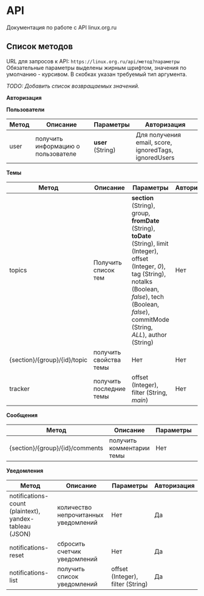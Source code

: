 # API
Документация по работе с API linux.org.ru

## Список методов

URL для запросов к API: ```https://linux.org.ru/api/метод?параметры```
Обязательные параметры выделены жирным шрифтом, значения по умолчанию - курсивом. В скобках указан требуемый тип аргумента.

*TODO: Добавить список возвращаемых значений.*

**Авторизация**

**Пользователи**

Метод | Описание | Параметры | Авторизация
------|----------|-----------|------------
user | получить информацию о пользователе | **user** (String) | Для получения email, score, ignoredTags, ignoredUsers

**Темы**

Метод | Описание | Параметры | Авторизация
------|----------|-----------|------------
topics | Получить список тем | **section** (String), group, **fromDate** (String), **toDate** (String), limit (Integer), offset (Integer, *0*), tag (String), notalks (Boolean, *false*), tech (Boolean, *false*), commitMode (String, *ALL*), author (String) | Нет
{section}/{group}/{id}/topic | получить свойства темы | Нет | Нет
tracker | получить последние темы | offset (Integer), filter (String, *main*) | Нет

**Сообщения**

Метод | Описание | Параметры | Авторизация
------|----------|-----------|------------
{section}/{group}/{id}/comments | получить комментарии темы | Нет | Нет

**Уведомления**

Метод | Описание | Параметры | Авторизация
------|----------|-----------|-----------------------
notifications-count (plaintext), yandex-tableau (JSON) | количество непрочитанных уведомлений | Нет | Да
notifications-reset | сбросить счетчик уведомлений | Нет | Да
notifications-list | получить список уведомлений | offset (Integer), filter (String) | Да
